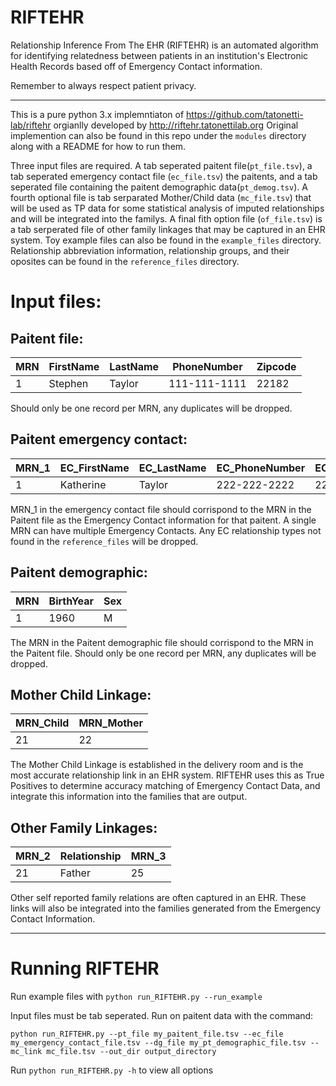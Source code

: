 # RIFTEHR

Relationship Inference From The EHR (RIFTEHR) is an automated algorithm for identifying relatedness between patients in an institution's Electronic Health Records based off of  Emergency Contact information.

Remember to always respect patient privacy.

---

This is a pure python 3.x implemntiaton of https://github.com/tatonetti-lab/riftehr orgianlly developed by http://riftehr.tatonettilab.org  Original implemention can also be found in this repo under the `modules` directory along with a README for how to run them.

Three input files are required.  A tab seperated paitent file(`pt_file.tsv`), a tab seperated emergency contact file (`ec_file.tsv`) the paitents, and a tab seperated file containing the paitent demographic data(`pt_demog.tsv`).  A fourth optional file is tab serparated Mother/Child data (`mc_file.tsv`) that will be used as TP data for some statistical analysis of imputed relationships and will be integrated into the familys.  A final fith option file (`of_file.tsv`) is a tab serperated file of other family linkages that may be captured in an EHR system.  Toy example files can also be found in the `example_files` directory. Relationship abbreviation information, relationship groups, and their oposites can be found in the `reference_files` directory.

# Input files:

## Paitent file:

| MRN | FirstName | LastName | PhoneNumber | Zipcode |
| --- | --- | --- | --- | --- |
| 1 | Stephen | Taylor | 111-111-1111 | 22182 |

Should only be one record per MRN, any duplicates will be dropped.



## Paitent emergency contact:

| MRN_1 | EC_FirstName | EC_LastName | EC_PhoneNumber | EC_Zipcode | EC_Relationship |
| --- | --- | --- | --- | --- | --- |
| 1 | Katherine | Taylor | 222-222-2222 | 22182 | SPO |

MRN_1 in the emergency contact file should corrispond to the MRN in the Paitent file as the Emergency Contact information for that paitent.  A single MRN can have multiple Emergency Contacts.  Any EC relationship types not found in the `reference_files` will be dropped.



## Paitent demographic:

| MRN | BirthYear | Sex |
| --- | --- | --- |
| 1 | 1960 | M |

The MRN in the Paitent demographic file should corrispond to the MRN in the Paitent file.  Should only be one record per MRN, any duplicates will be dropped.



## Mother Child Linkage:

| MRN_Child | MRN_Mother |
| --- | --- |
| 21 | 22 |

The Mother Child Linkage is established in the delivery room and is the most accurate relationship link in an EHR system.  RIFTEHR uses this as True Positives to determine accuracy  matching of Emergency Contact Data, and integrate this information into the families that are output.



## Other Family Linkages:

| MRN_2 | Relationship | MRN_3 |
| --- | --- |  --- |
| 21 | Father | 25 |

Other self reported family relations are often captured in an EHR.  These links will also be integrated into the families generated from the Emergency Contact Information.






---
# Running RIFTEHR

Run example files with `python run_RIFTEHR.py --run_example`

Input files must be tab seperated.  Run on paitent data with the command:

 `python run_RIFTEHR.py --pt_file my_paitent_file.tsv --ec_file my_emergency_contact_file.tsv --dg_file my_pt_demographic_file.tsv --mc_link mc_file.tsv --out_dir output_directory`

 Run `python run_RIFTEHR.py -h` to view all options